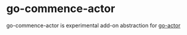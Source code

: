 # go-commence-actor

go-commence-actor is experimental add-on abstraction for [go-actor](https://github.com/vladopajic/go-actor)